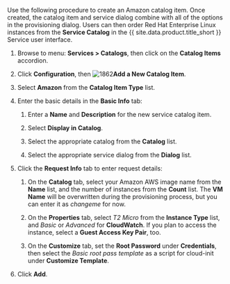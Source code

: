 Use the following procedure to create an Amazon catalog item. Once
created, the catalog item and service dialog combine with all of the
options in the provisioning dialog. Users can then order Red Hat
Enterprise Linux instances from the **Service Catalog** in the
{{ site.data.product.title_short }} Service user interface.

1.  Browse to menu: **Services > Catalogs**, then click on the **Catalog Items** accordion.

2.  Click **Configuration**, then ![1862](../images/1862.png)**Add a New Catalog Item**.

3.  Select **Amazon** from the **Catalog Item Type** list.

4.  Enter the basic details in the **Basic Info** tab:

    1.  Enter a **Name** and **Description** for the new service catalog
        item.

    2.  Select **Display in Catalog**.

    3.  Select the appropriate catalog from the **Catalog** list.

    4.  Select the appropriate service dialog from the **Dialog** list.

5.  Click the **Request Info** tab to enter request details:

    1.  On the **Catalog** tab, select your Amazon AWS image name from
        the **Name** list, and the number of instances from the
        **Count** list. The **VM Name** will be overwritten during the
        provisioning process, but you can enter it as *changeme* for
        now.

    2.  On the **Properties** tab, select *T2 Micro* from the **Instance
        Type** list, and *Basic* or *Advanced* for **CloudWatch**. If
        you plan to access the instance, select a **Guest Access Key
        Pair**, too.

    3.  On the **Customize** tab, set the **Root Password** under
        **Credentials**, then select the *Basic root pass template* as a
        script for cloud-init under **Customize Template**.

6.  Click **Add**.
